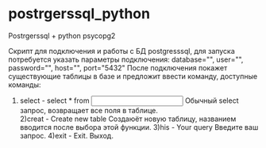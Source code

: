 # postrgerssql_python
Postrgerssql + python psycopg2

Скрипт для подключения и работы с БД postgresssql, для запуска потребуется указать параметры подключения:
database="", 
user="", 
password="", 
host="", 
port="5432"
После подключения покажет существующие таблицы в базе и предложит ввести команду, доступные команды:
1) select - select * from <Input table name>
Обычный select запрос, возвращает все поля в таблице.  
2)creat - Create new table
Создаюёт новую таблицу, названием вводится после выбора этой функции.
3)his - Your query
Введите ваш запрос.
4)exit - Exit.
Выход.
